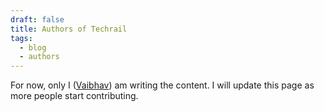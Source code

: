 ```yaml
---
draft: false
title: Authors of Techrail
tags:
  - blog
  - authors
---
```

For now, only I ([Vaibhav](/authors/vaibhav)) am writing the content. I will update this page as more people start contributing. 